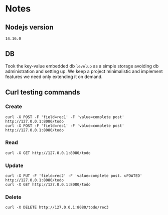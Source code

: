 # Notes

## Nodejs version

`14.16.0`

## DB 

Took the key-value embedded db `levelup` as a simple storage avoiding db administration and setting up. We keep a project minimalistic and implement features we need only extending it on demand.

## Curl testing commands

### Create

```
curl -X POST -F 'field=rec1' -F 'value=complete post' http://127.0.0.1:8080/todo
curl -X POST -F 'field=rec1' -F 'value=complete post' http://127.0.0.1:8080/todo
```

### Read

```
curl -X GET http://127.0.0.1:8080/todo
```

### Update

```
curl -X PUT -F 'field=rec2' -F 'value=complete post. uPDATED' http://127.0.0.1:8080/todo
curl -X GET http://127.0.0.1:8080/todo
```

### Delete

```
curl -X DELETE http://127.0.0.1:8080/todo/rec3
```

